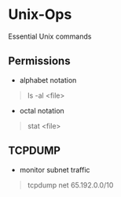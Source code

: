 # Unix-Ops
Essential Unix commands


## Permissions
* alphabet notation
> ls -al <file\>

* octal notation
> stat <file\>

## TCPDUMP
* monitor subnet traffic
> tcpdump net 65.192.0.0/10
